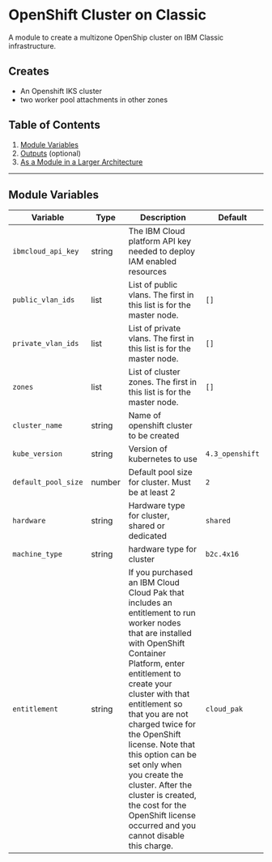 # OpenShift Cluster on Classic

A module to create a multizone OpenShip cluster on IBM Classic infrastructure.

## Creates

- An Openshift IKS cluster
- two worker pool attachments in other zones

## Table of Contents
1. [Module Variables](##Module-Variables)
2. [Outputs](##Outputs) (optional)
3. [As a Module in a Larger Architecture](##As-a-Module-in-a-Larger-Architecture)

---
## Module Variables

Variable | Type | Description | Default
---------|------|-------------|--------
`ibmcloud_api_key` | string | The IBM Cloud platform API key needed to deploy IAM enabled resources |
`public_vlan_ids` | list | List of public vlans. The first in this list is for the master node. | `[]`
`private_vlan_ids` | list | List of private vlans. The first in this list is for the master node. | `[]`
`zones` | list | List of cluster zones. The first in this list is for the master node.  | `[]`
`cluster_name` | string | Name of openshift cluster to be created |
`kube_version` | string | Version of kubernetes to use | `4.3_openshift`
`default_pool_size` | number | Default pool size for cluster. Must be at least 2 | `2`
`hardware` | string | Hardware type for cluster, shared or dedicated | `shared`
`machine_type` | string | hardware type for cluster | `b2c.4x16`
`entitlement` | string | If you purchased an IBM Cloud Cloud Pak that includes an entitlement to run worker nodes that are installed with OpenShift Container Platform, enter entitlement to create your cluster with that entitlement so that you are not charged twice for the OpenShift license. Note that this option can be set only when you create the cluster. After the cluster is created, the cost for the OpenShift license occurred and you cannot disable this charge. | `cloud_pak`
